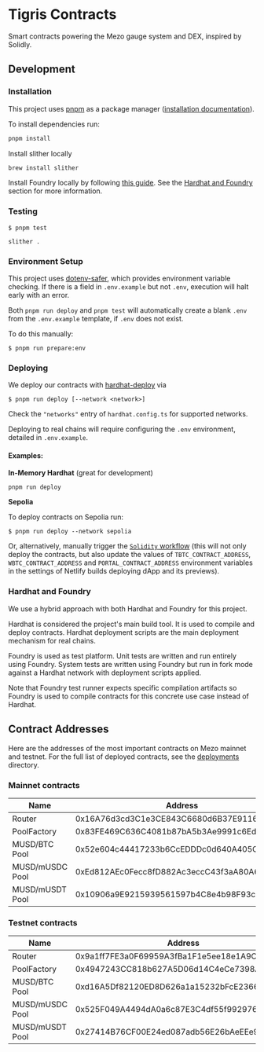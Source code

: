 # Tigris Contracts

Smart contracts powering the Mezo gauge system and DEX, inspired by Solidly.

## Development

### Installation

This project uses [pnpm](https://pnpm.io/) as a package manager ([installation documentation](https://pnpm.io/installation)).

To install dependencies run:

```bash
pnpm install
```

Install slither locally

```bash
brew install slither
```

Install Foundry locally by following [this guide](https://book.getfoundry.sh/getting-started/installation).
See the [Hardhat and Foundry](#hardhat-and-foundry-) section for more information.

### Testing

```
$ pnpm test
```

```
slither .
```

### Environment Setup

This project uses [dotenv-safer](https://github.com/vincentvella/dotenv-safer),
which provides environment variable checking. If there is a field in
`.env.example` but not `.env`, execution will halt early with an error.

Both `pnpm run deploy` and `pnpm test` will automatically create a blank `.env`
from the `.env.example` template, if `.env` does not exist.

To do this manually:

```
$ pnpm run prepare:env
```

### Deploying

We deploy our contracts with
[hardhat-deploy](https://www.npmjs.com/package/hardhat-deploy) via

```
$ pnpm run deploy [--network <network>]
```

Check the `"networks"` entry of `hardhat.config.ts` for supported networks.

Deploying to real chains will require configuring the `.env` environment,
detailed in `.env.example`.

#### Examples:

**In-Memory Hardhat** (great for development)

```
pnpm run deploy
```

**Sepolia**

To deploy contracts on Sepolia run:

```
$ pnpm run deploy --network sepolia
```

Or, alternatively, manually trigger the [`Solidity`
workflow](https://github.com/thesis/mezo-portal/actions/workflows/solidity.yml)
(this will not only deploy the contracts, but also update the values of
`TBTC_CONTRACT_ADDRESS`, `WBTC_CONTRACT_ADDRESS` and `PORTAL_CONTRACT_ADDRESS`
environment variables in the settings of Netlify builds deploying dApp and its
previews).

### Hardhat and Foundry

We use a hybrid approach with both Hardhat and Foundry for this project.

Hardhat is considered the project's main build tool. It is used to compile and
deploy contracts. Hardhat deployment scripts are the main deployment mechanism
for real chains.

Foundry is used as test platform. Unit tests are written and run entirely using
Foundry. System tests are written using Foundry but run in fork mode against
a Hardhat network with deployment scripts applied.

Note that Foundry test runner expects specific compilation artifacts so Foundry
is used to compile contracts for this concrete use case instead of Hardhat.

## Contract Addresses

Here are the addresses of the most important contracts on Mezo mainnet and testnet.
For the full list of deployed contracts, see the [deployments](./deployments) directory.

### Mainnet contracts

| Name            | Address                                    |
| --------------- | ------------------------------------------ |
| Router          | 0x16A76d3cd3C1e3CE843C6680d6B37E9116b5C706 |
| PoolFactory     | 0x83FE469C636C4081b87bA5b3Ae9991c6Ed104248 |
| MUSD/BTC Pool   | 0x52e604c44417233b6CcEDDDc0d640A405Caacefb |
| MUSD/mUSDC Pool | 0xEd812AEc0Fecc8fD882Ac3eccC43f3aA80A6c356 |
| MUSD/mUSDT Pool | 0x10906a9E9215939561597b4C8e4b98F93c02031A |

### Testnet contracts

| Name            | Address                                    |
| --------------- | ------------------------------------------ |
| Router          | 0x9a1ff7FE3a0F69959A3fBa1F1e5ee18e1A9CD7E9 |
| PoolFactory     | 0x4947243CC818b627A5D06d14C4eCe7398A23Ce1A |
| MUSD/BTC Pool   | 0xd16A5Df82120ED8D626a1a15232bFcE2366d6AA9 |
| MUSD/mUSDC Pool | 0x525F049A4494dA0a6c87E3C4df55f9929765Dc3e |
| MUSD/mUSDT Pool | 0x27414B76CF00E24ed087adb56E26bAeEEe93494e |
